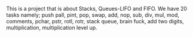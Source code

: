 This is a project that is about Stacks, Queues-LIFO and FIFO. We have 20 tasks namely; push pall, pint, pop, swap, add, nop, sub, div, mul, mod, comments, pchar, pstr, rotl, rotr, stack queue, brain fuck, add two digits, multiplication, multiplication level up.
